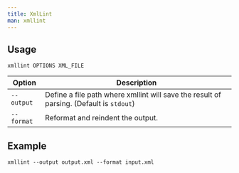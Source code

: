 ```yaml
---
title: XmlLint
man: xmllint
---
```


## Usage

```shell
xmllint OPTIONS XML_FILE
```

| Option | Description |
| --- | --- |
| `--output` | Define a file path where xmllint will save the result of parsing. (Default is `stdout`) |
| `--format` | Reformat and reindent the output. |

## Example

```shell
xmllint --output output.xml --format input.xml
```
